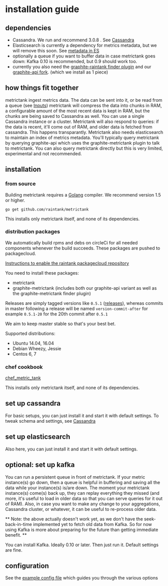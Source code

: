 # installation guide

## dependencies

* Cassandra. We run and recommend 3.0.8 . See
[Cassandra](https://github.com/raintank/metrictank/blob/master/docs/cassandra.md)
* Elasticsearch is currently a dependency for metrics metadata, but we will remove this soon.
  See [metadata in ES](https://github.com/raintank/metrictank/blob/master/docs/metadata.md#es)
* optionally a queue if you want to buffer data in case metrictank goes down: Kafka 0.10 is recommended, but 0.9 should work too.
* currently you also need the [graphite-raintank finder plugin](https://github.com/raintank/graphite-metrictank)
  and our [graphite-api fork](https://github.com/raintank/graphite-api/). (which we install as 1 piece)

## how things fit together

metrictank ingest metrics data. The data can be sent into it, or be read from a queue (see
[Inputs](https://github.com/raintank/metrictank/blob/master/docs/inputs.md))
metrictank will compress the data into chunks in RAM, a configurable amount of the most recent data
is kept in RAM, but the chunks are being saved to Cassandra as well.  You can use a single Cassandra
instance or a cluster.  Metrictank will also respond to queries: if the data is recent, it'll come out of
RAM, and older data is fetched from cassandra.  This happens transparantly.
Metrictank also needs elasticsearch to maintain an index of metrics metadata.
You'll typically query metrictank by querying graphite-api which uses the graphite-metrictank plugin to talk
to metrictank.  You can also query metrictank directly but this is very limited, experimental and not recommended.


## installation

### from source

Building metrictank requires a [Golang](https://golang.org/) compiler.
We recommend version 1.5 or higher.

```
go get github.com/raintank/metrictank
```

This installs only metrictank itself, and none of its dependencies.

### distribution packages

We automatically build rpms and debs on circleCi for all needed components whenever the build succeeds.
These packages are pushed to packagecloud.

[Instructions to enable the raintank packagecloud repository](https://packagecloud.io/raintank/raintank/install)

You need to install these packages:

* metrictank
* graphite-metrictank (includes both our graphite-api variant as well as the graphite-metrictank finder plugin)

Releases are simply tagged versions like `0.5.1` ([releases](https://github.com/raintank/metrictank/releases)),
whereas commits in master following a release will be named `version-commit-after` for example `0.5.1-20` for
the 20th commit after `0.5.1`

We aim to keep master stable so that's your best bet.

Supported distributions:

* Ubuntu 14.04, 16.04
* Debian Wheezy, Jessie
* Centos 6, 7

### chef cookbook

[chef_metric_tank](https://github.com/raintank/chef_metric_tank)

This installs only metrictank itself, and none of its dependencies.

## set up cassandra

For basic setups, you can just install it and start it with default settings.
To tweak schema and settings, see [Cassandra](https://github.com/raintank/metrictank/blob/master/docs/cassandra.md)

## set up elasticsearch

Also here, you can just install it and start it with default settings. 

## optional: set up kafka

You can run a persistent queue in front of metrictank.
If your metric instance(s) go down, then a queue is helpful in buffering and saving all the data while your instance(s) is/are down.
The moment your metrictank instance(s) come(s) back up, they can replay everything they missed (and more, it's useful to load in older data
so that you can serve queries for it out of RAM).
Also, in case you want to make any change to your aggregations, Cassandra cluster, or whatever, it can be useful to re-process older data.

** Note: the above actually doesn't work yet, as we don't have the seek-back-in-time implemented yet to fetch old data from Kafka.
So for now using Kafka is more about preparing for the future than getting immediate benefit. **

You can install Kafka. Ideally 0.10 or later.
Then just run it.  Default settings are fine.

## configuration

See the [example config file](https://github.com/raintank/metrictank/blob/master/metrictank-sample.ini) which guides you through the various options

